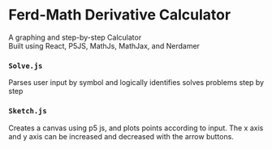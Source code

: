 # Ferd-Math Derivative Calculator

A graphing and step-by-step Calculator  
Built using React, P5JS, MathJs, MathJax, and Nerdamer

### `Solve.js`

Parses user input by symbol and logically identifies solves problems step by step

### `Sketch.js`

Creates a canvas using p5 js, and plots points according to input. The x axis and y axis can be increased and decreased with the arrow buttons.

